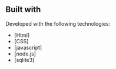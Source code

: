 ## Built with

Developed with the following technologies:

-  [Html]
-  [CSS]
-  [javascript]
-  [node.js]
-  [sqlite3]
